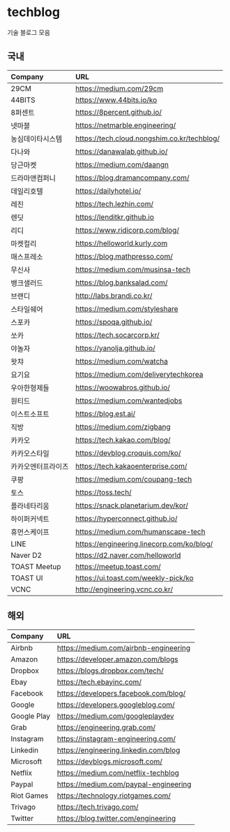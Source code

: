 # techblog
기술 블로그 모음

## 국내
| Company | URL |
|:--------|:--------|
| 29CM | https://medium.com/29cm |
| 44BITS | https://www.44bits.io/ko |
| 8퍼센트 | https://8percent.github.io/ |
| 넷마블 | https://netmarble.engineering/ |
| 농심데이타시스템 | https://tech.cloud.nongshim.co.kr/techblog/ |
| 다나와 | https://danawalab.github.io/ |
| 당근마켓 | https://medium.com/daangn |
| 드라마앤컴퍼니 | https://blog.dramancompany.com/ |
| 데일리호텔 | https://dailyhotel.io/ |
| 레진 | https://tech.lezhin.com/ |
| 렌딧 | https://lenditkr.github.io |
| 리디 | https://www.ridicorp.com/blog/ |
| 마켓컬리 | https://helloworld.kurly.com |
| 매스프레소 | https://blog.mathpresso.com/ |
| 무신사 | https://medium.com/musinsa-tech |
| 뱅크샐러드 | https://blog.banksalad.com/ |
| 브랜디 | http://labs.brandi.co.kr/ |
| 스타일쉐어 | https://medium.com/styleshare |
| 스포카 | https://spoqa.github.io/ |
| 쏘카 | https://tech.socarcorp.kr/ |
| 야놀자 | https://yanolja.github.io/ |
| 왓챠 | https://medium.com/watcha |
| 요기요 | https://medium.com/deliverytechkorea |
| 우아한형제들 | https://woowabros.github.io/ |
| 원티드 | https://medium.com/wantedjobs |
| 이스트소프트 | https://blog.est.ai/ |
| 직방 | https://medium.com/zigbang |
| 카카오 | https://tech.kakao.com/blog/ |
| 카카오스타일 | https://devblog.croquis.com/ko/ |
| 카카오엔터프라이즈 | https://tech.kakaoenterprise.com/ |
| 쿠팡 | https://medium.com/coupang-tech |
| 토스 | https://toss.tech/ |
| 플라네타리움 | https://snack.planetarium.dev/kor/ |
| 하이퍼커넥트 | https://hyperconnect.github.io/ |
| 휴먼스케이프 | https://medium.com/humanscape-tech |
| LINE | https://engineering.linecorp.com/ko/blog/ |
| Naver D2 | https://d2.naver.com/helloworld |
| TOAST Meetup | https://meetup.toast.com/ |
| TOAST UI | https://ui.toast.com/weekly-pick/ko |
| VCNC | http://engineering.vcnc.co.kr/ |

## 해외
| Company | URL |
|:--------|:--------|
| Airbnb | https://medium.com/airbnb-engineering |
| Amazon | https://developer.amazon.com/blogs |
| Dropbox | https://blogs.dropbox.com/tech/ |
| Ebay | https://tech.ebayinc.com/ |
| Facebook | https://developers.facebook.com/blog/ |
| Google | https://developers.googleblog.com/ |
| Google Play | https://medium.com/googleplaydev |
| Grab | https://engineering.grab.com/ |
| Instagram | https://instagram-engineering.com/ |
| Linkedin | https://engineering.linkedin.com/blog |
| Microsoft | https://devblogs.microsoft.com/ |
| Netflix | https://medium.com/netflix-techblog |
| Paypal | https://medium.com/paypal-engineering |
| Riot Games | https://technology.riotgames.com/ |
| Trivago | https://tech.trivago.com/ |
| Twitter | https://blog.twitter.com/engineering |
